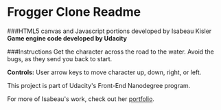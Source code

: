 # Frogger Clone Readme
###HTML5 canvas and Javascript portions developed by Isabeau Kisler
**Game engine code developed by Udacity**

###Instructions
Get the character across the road to the water.  Avoid the bugs, as they send you back to start.

**Controls:** User arrow keys to move character up, down, right, or left.

This project is part of Udacity's Front-End Nanodegree program.

For more of Isabeau's work, check out her [portfolio](http://ikisler.github.io/portfolio/).